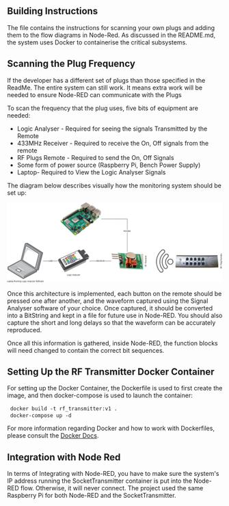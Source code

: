 ## Building Instructions
The file contains the instructions for scanning your own plugs and adding them to the flow diagrams in Node-Red. 
As discussed in the README.md, the system uses Docker to containerise the critical subsystems.

## Scanning the Plug Frequency
If the developer has a different set of plugs than those specified in the ReadMe. The entire system can still work. 
It means extra work will be needed to ensure Node-RED can communicate with the Plugs

To scan the frequency that the plug uses, five bits of equipment are needed:
- Logic Analyser - Required for seeing the signals Transmitted by the Remote
- 433MHz Receiver - Required to receive the On, Off signals from the remote
- RF Plugs Remote - Required to send the On, Off Signals
- Some form of power source (Raspberry Pi, Bench Power Supply)
- Laptop- Required to View the Logic Analyser Signals

The diagram below describes visually how the monitoring system should be set up:

![Scanning System Diagram](docs/Scanning%20System%20Diagram.png)

Once this architecture is implemented, each button on the remote should be pressed one after another, and the waveform 
captured using the Signal Analyser software of your choice. Once captured, it should be converted into a BitString and 
kept in a file for future use in Node-RED. You should also capture the short and long delays so that the waveform can be 
accurately reproduced.

Once all this information is gathered, inside Node-RED, the function blocks will need changed to contain the correct 
bit sequences.

## Setting Up the RF Transmitter Docker Container
For setting up the Docker Container, the Dockerfile is used to first create the image, and then docker-compose is used to 
launch the container:

```console
 docker build -t rf_transmitter:v1 .
 docker-compose up -d
```
For more information regarding Docker and how to work with Dockerfiles, please consult the
[Docker Docs](https://docs.docker.com/).

## Integration with Node Red
In terms of Integrating with Node-RED, you have to make sure the system's IP address running the SocketTransmitter 
container is put into the Node-RED flow. Otherwise, it will never connect. The project used the same Raspberry Pi for 
both Node-RED and the SocketTransmitter.